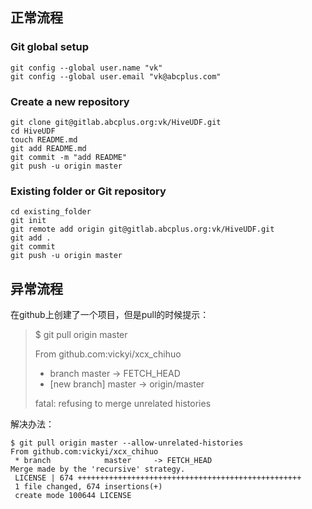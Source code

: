 ## 正常流程
### Git global setup

```
git config --global user.name "vk"
git config --global user.email "vk@abcplus.com"
```

### Create a new repository
```
git clone git@gitlab.abcplus.org:vk/HiveUDF.git
cd HiveUDF
touch README.md
git add README.md
git commit -m "add README"
git push -u origin master
```

### Existing folder or Git repository
```
cd existing_folder
git init
git remote add origin git@gitlab.abcplus.org:vk/HiveUDF.git
git add .
git commit
git push -u origin master
```
## 异常流程
在github上创建了一个项目，但是pull的时候提示：

> $ git pull origin master
>
>  From github.com:vickyi/xcx_chihuo
> * branch            master     -> FETCH_HEAD
> * [new branch]      master     -> origin/master
>
> fatal: refusing to merge unrelated histories

解决办法：
```
$ git pull origin master --allow-unrelated-histories
From github.com:vickyi/xcx_chihuo
 * branch            master     -> FETCH_HEAD
Merge made by the 'recursive' strategy.
 LICENSE | 674 ++++++++++++++++++++++++++++++++++++++++++++++++++
 1 file changed, 674 insertions(+)
 create mode 100644 LICENSE

```